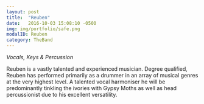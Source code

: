 ```yaml
---
layout: post
title:  "Reuben"
date:   2016-10-03 15:08:10 -0500
img: img/portfolio/safe.png
modalID: Reuben
category: TheBand
---
```

*Vocals, Keys & Percussion*

Reuben is a vastly talented and experienced musician. Degree qualified, Reuben has performed primarily as a drummer in an array of musical genres at the very highest level. A talented vocal harmoniser he will be predominantly tinkling the ivories with Gypsy Moths as well as head percussionist due to his excellent versatility.
